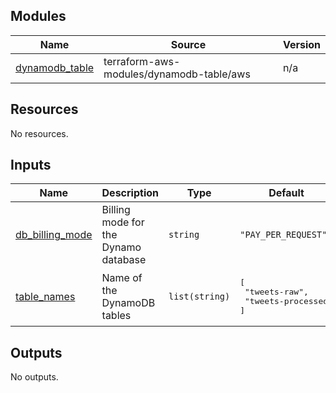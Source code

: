 <!-- BEGIN_TF_DOCS -->
## Modules

| Name | Source | Version |
|------|--------|---------|
| <a name="module_dynamodb_table"></a> [dynamodb\_table](#module\_dynamodb\_table) | terraform-aws-modules/dynamodb-table/aws | n/a |

## Resources

No resources.

## Inputs

| Name | Description | Type | Default | Required |
|------|-------------|------|---------|:--------:|
| <a name="input_db_billing_mode"></a> [db\_billing\_mode](#input\_db\_billing\_mode) | Billing mode for the Dynamo database | `string` | `"PAY_PER_REQUEST"` | no |
| <a name="input_table_names"></a> [table\_names](#input\_table\_names) | Name of the DynamoDB tables | `list(string)` | <pre>[<br>  "tweets-raw",<br>  "tweets-processed"<br>]</pre> | no |

## Outputs

No outputs.
<!-- END_TF_DOCS -->